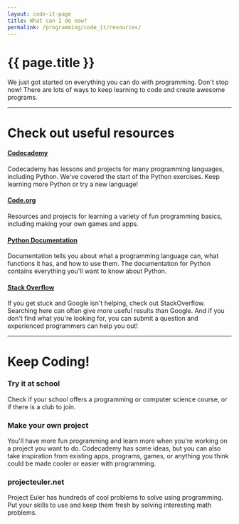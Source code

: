 ```yaml
---
layout: code-it-page
title: What can I do now?
permalink: /programming/code_it/resources/
---
```


# <i class="fa fa-laptop fa-fw fa-lg fa-left"></i>{{ page.title }}

We just got started on everything you can do with programming. Don't stop now! There are lots of ways to keep learning to code and create awesome programs.

---

# Check out useful resources

#### [Codecademy](http://www.codecademy.com/)
Codecademy has lessons and projects for many programming languages, including Python. We've covered the start of the Python exercises. Keep learning more Python or try a new language!

#### [Code.org](http://code.org/)
Resources and projects for learning a variety of fun programming basics, including making your own games and apps.

#### [Python Documentation](https://docs.python.org/2/)
Documentation tells you about what a programming language can, what functions it has, and how to use them. The documentation for Python contains everything you'll want to know about Python.

#### [Stack Overflow](http://stackoverflow.com/)
If you get stuck and Google isn't helping, check out StackOverflow. Searching here can often give more useful results than Google. And if you don't find what you're looking for, you can submit a question and experienced programmers can help you out!

---

# Keep Coding!

### Try it at school
Check if your school offers a programming or computer science course, or if there is a club to join.

### Make your own project
You'll have more fun programming and learn more when you're working on a project you want to do. Codecademy has some ideas, but you can also take inspiration from existing apps, programs, games, or anything you think could be made cooler or easier with programming.

### projecteuler.net
Project Euler has hundreds of cool problems to solve using programming. Put your skills to use and keep them fresh by solving interesting math problems.